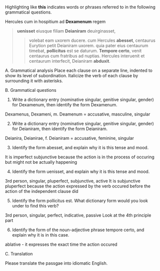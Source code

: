 Highlighting like **this** indicates words or phrases referred to in the following grammatical questions.

Hercules cum in hospitium ad **Dexamenum** regem 
> **uenisset** eiusque filiam **Deianiram** deuirginasset, 
>> volebat eam uxorem ducere. 
cum Hercules **abesset**, 
> centaurus Eurytion petit Deianiram uxorem. 
quia pater eius centaurum timebat, 
> **pollicitus** est se daturum.
**Tempore certo**, 
> venit centaurus cum fratribus ad nuptias. 
Hercules interuenit et centaurum interfecit, 
> Deianiram **abduxit**.

A. Grammatical analysis
Place each clause on a separate line, indented to show its level of subordination. Italicize the verb of each clause by surrounding it with asterisks.

B. Grammatical questions

1. Write a dictionary entry (nominative singular, genitive singular, gender) for Dexamenum, then identify the form Dexamenum.

Dexamenus, Dexameni, m. 
Deamenum = accusative, masculine, singular

2. Write a dictionary entry (nominative singular, genitive singular, gender) for Deianiram, then identify the form Deianiram.

Deianira, Deianirae, f. 
Deianiram = accusative, feminine, singular

3. Identify the form abesset, and explain why it is this tense and mood.

It is imperfect subjunctive because the action is in the process of occuring but might not be actually happening

4. Identify the form uenisset, and explain why it is this tense and mood.

3rd person, singular, pluperfect, subjunctive, active
It is subjunctive pluperfect because the action expressed by the verb occured before the action of the independent clause did

5. Identify the form pollicitus est. What dictionary form would you look under to find this verb?

3rd person, singular, perfect, indicative, passive
Look at the 4th principle part

6. Identify the form of the noun-adjective phrase tempore certo, and explain why it is in this case.

ablative - it expresses the exact time the action occured

C. Translation

Please translate the passgae into idiomatic English.

